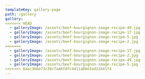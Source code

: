 ```yaml
---
templateKey: gallery-page
path: /gallery
gallery:
<<<<<<< HEAD
  - galleryImage: /assets/beef-bourgignon-image-recipe-49.jpg
  - galleryImage: /assets/beef-bourgignon-image-recipe-17.jpg
  - galleryImage: /assets/beef-bourgignon-image-recipe-5.jpg
  - galleryImage: /assets/beef-bourgignon-image-recipe-2.jpg
=======
  - galleryImage: /assets/beef-bourgignon-image-recipe-17.jpg
  - galleryImage: /assets/beef-bourgignon-image-recipe-2.jpg
  - galleryImage: /assets/beef-bourgignon-image-recipe-49.jpg
  - galleryImage: /assets/beef-bourgignon-image-recipe-5.jpg
>>>>>>> 8aac366e73c36cfa46fdfc4411a00d1ed22441f4
---
```

